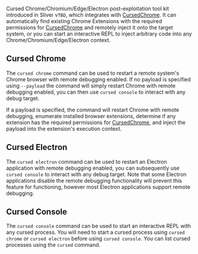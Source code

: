 Cursed Chrome/Chromium/Edge/Electron post-exploitation tool kit introduced in Sliver v`TBD`, which integrates with [CursedChrome](https://github.com/mandatoryprogrammer/CursedChrome). It can automatically find existing Chrome Extensions with the required permissions for [CursedChrome](https://github.com/mandatoryprogrammer/CursedChrome) and remotely inject it onto the target system, or you can start an interactive REPL to inject arbitrary code into any Chrome/Chromium/Edge/Electron context.

## Cursed Chrome

The `cursed chrome` command can be used to restart a remote system's Chrome browser with remote debugging enabled. If no payload is specified using `--payload` the command will simply restart Chrome with remote debugging enabled, you can then use `cursed console` to interact with any debug target. 

If a payload is specified, the command will restart Chrome with remote debugging, enumerate installed browser extensions, determine if any extension has the required permissions for [CursedChrome](https://github.com/mandatoryprogrammer/CursedChrome), and inject the payload into the extension's execution context.

## Cursed Electron

The `cursed electron` command can be used to restart an Electron application with remote debugging enabled, you can subsequently use `cursed console` to interact with any debug target. Note that some Electron applications disable the remote debugging functionality will prevent this feature for functioning, however most Electron applications support remote debugging.

## Cursed Console

The `cursed console` command can be used to start an interactive REPL with any cursed process. You will need to start a cursed process using `cursed chrome` or `cursed electron` before using `cursed console`. You can list cursed processes using the `cursed` command.